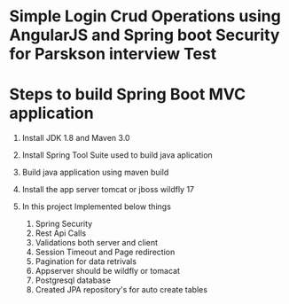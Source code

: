 # Simple Login Crud Operations using AngularJS and Spring boot Security for Parskson interview Test

# Steps to build Spring Boot MVC application

1. Install JDK 1.8 and Maven 3.0

2. Install Spring Tool Suite used to build java aplication

3. Build java application using maven build 

4. Install the app server tomcat or jboss wildfly 17

5. In this project Implemented below things

   1. Spring Security
   2. Rest Api Calls
   3. Validations both server and client
   4. Session Timeout and Page redirection
   5. Pagination for data retrivals
   6. Appserver should be wildfly or tomacat
   7. Postgresql database
   8. Created JPA repository's for auto create tables
